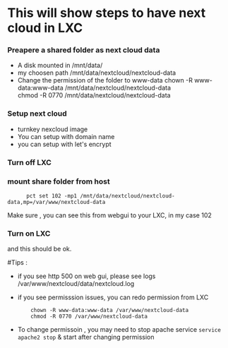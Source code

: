 # This will show steps to have next cloud in LXC

### Preapere a shared folder as next cloud data
- A disk mounted in /mnt/data/
- my choosen path /mnt/data/nextcloud/nextcloud-data 
- Change the permission of the folder to www-data
     chown -R www-data:www-data /mnt/data/nextcloud/nextcloud-data     
     chmod -R 0770 /mnt/data/nextcloud/nextcloud-data

### Setup next cloud 
- turnkey nexcloud image
- You can setup with domain name
- you can setup with let's encrypt
 
### Turn off LXC

### mount share folder from host

          pct set 102 -mp1 /mnt/data/nextcloud/nextcloud-data,mp=/var/www/nextcloud-data

Make sure , you can see this from webgui to your LXC, in my case 102


### Turn on LXC
and this should be ok. 

#Tips : 

- if you see http 500 on web gui, please see logs /var/www/nextcloud/data/nextcloud.log 
- if you see permisssion issues, you can redo permission from LXC 

          chown -R www-data:www-data /var/www/nextcloud-data     
          chmod -R 0770 /var/www/nextcloud-data

- To change permissoin , you may need to stop apache service ```service apache2 stop``` & start after changing permission     
